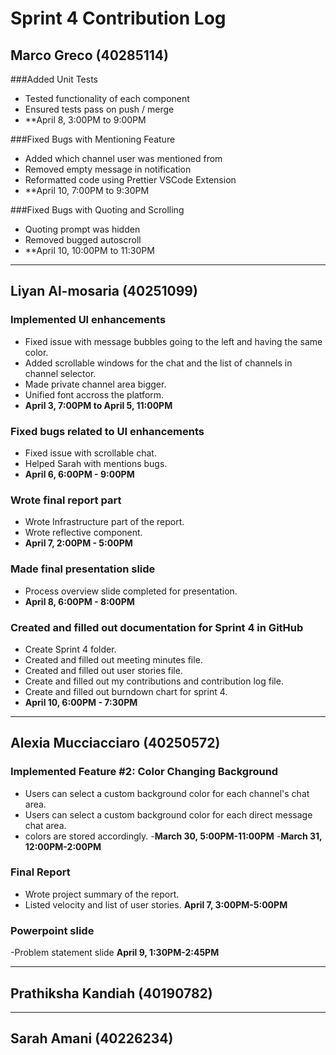# Sprint 4 Contribution Log

## Marco Greco (40285114)

###Added Unit Tests
- Tested functionality of each component
- Ensured tests pass on push / merge
- **April 8, 3:00PM to 9:00PM

###Fixed Bugs with Mentioning Feature
- Added which channel user was mentioned from
- Removed empty message in notification
- Reformatted code using Prettier VSCode Extension
- **April 10, 7:00PM to 9:30PM

###Fixed Bugs with Quoting and Scrolling
- Quoting prompt was hidden
- Removed bugged autoscroll
- **April 10, 10:00PM to 11:30PM

---

## Liyan Al-mosaria (40251099)

### Implemented UI enhancements
- Fixed issue with message bubbles going to the left and having the same color.
- Added scrollable windows for the chat and the list of channels in channel selector.
- Made private channel area bigger.
- Unified font accross the platform. 
- **April 3, 7:00PM to April 5, 11:00PM**
  
### Fixed bugs related to UI enhancements
- Fixed issue with scrollable chat.
- Helped Sarah with mentions bugs.
- **April 6, 6:00PM - 9:00PM**  
   
### Wrote final report part
- Wrote Infrastructure part of the report.
- Wrote reflective component.
- **April 7, 2:00PM - 5:00PM** 

### Made final presentation slide
- Process overview slide completed for presentation.
- **April 8, 6:00PM - 8:00PM**

### Created and filled out documentation for Sprint 4 in GitHub
- Create Sprint 4 folder.
- Created and filled out meeting minutes file.
- Created and filled out user stories file.
- Create and filled out my contributions and contribution log file.
- Create and filled out burndown chart for sprint 4.
- **April 10, 6:00PM - 7:30PM** 
  
---

## Alexia Mucciacciaro (40250572)

### Implemented Feature #2: Color Changing Background
- Users can select a custom background color for each channel's chat area.
- Users can select a custom background color for each direct message chat area.
- colors are stored accordingly.
-**March 30, 5:00PM-11:00PM**
-**March 31, 12:00PM-2:00PM**

### Final Report
- Wrote project summary of the report.
- Listed velocity and list of user stories.
**April 7, 3:00PM-5:00PM**

### Powerpoint slide
-Problem statement slide
**April 9, 1:30PM-2:45PM**

---

## Prathiksha Kandiah (40190782)


---

## Sarah Amani (40226234)


